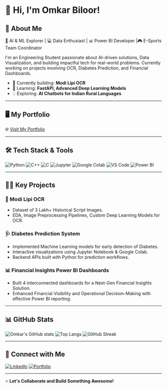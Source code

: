 # 👋 Hi, I'm Omkar Biloor!

## 🚀 About Me
🧬 AI & ML Explorer | 💻 Data Enthusiast | 📊 Power BI Developer |🎮 E-Sports Team Coordinator

I'm an Engineering Student passionate about AI-driven solutions, Data Visualization, and building impactful tech for real-world problems. Currently working on projects involving OCR, Diabetes Prediction, and Financial Dashboards.

- 🔭 Currently building: **Modi Lipi OCR**
- 🌱 Learning: **FastAPI, Advanced Deep Learning Models**
- 💡 Exploring: **AI Chatbots for Indian Rural Languages**

---

## 🖥️ My Portfolio
🌐 [Visit My Portfolio](https://omkarbiloor.netlify.app/)

---

## 🛠️ Tech Stack & Tools
![Python](https://img.shields.io/badge/Python-3776AB?style=for-the-badge&logo=python&logoColor=white)
![C++](https://img.shields.io/badge/C++-00599C?style=for-the-badge&logo=cplusplus&logoColor=white)
![C](https://img.shields.io/badge/C-000000?style=for-the-badge&logo=c&logoColor=white)
![Jupyter](https://img.shields.io/badge/Jupyter-F37626?style=for-the-badge&logo=jupyter&logoColor=white)
![Google Colab](https://img.shields.io/badge/Google%20Colab-F9AB00?style=for-the-badge&logo=googlecolab&logoColor=white)
![VS Code](https://img.shields.io/badge/VSCode-007ACC?style=for-the-badge&logo=visualstudiocode&logoColor=white)
![Power BI](https://img.shields.io/badge/PowerBI-F2C811?style=for-the-badge&logo=powerbi&logoColor=white)

---

## 🧑‍💻 Key Projects
### 📝 Modi Lipi OCR
- Dataset of 3 Lakh+ Historical Script Images.
- EDA, Image Preprocessing Pipelines, Custom Deep Learning Models for OCR.

### 🩺 Diabetes Prediction System
- Implemented Machine Learning models for early detection of Diabetes.
- Interactive visualizations using Jupyter Notebook & Google Colab.
- Backend APIs built with Python for prediction workflows.

### 📊 Financial Insights Power BI Dashboards
- Built 4 interconnected dashboards for a Next-Gen Financial Insights Solution.
- Enhanced Financial Visibility and Operational Decision-Making with effective Power BI reporting.

---

## 📊 GitHub Stats
![Omkar's GitHub stats](https://github-readme-stats.vercel.app/api?username=omkarbiloor&show_icons=true&theme=radical)
![Top Langs](https://github-readme-stats.vercel.app/api/top-langs/?username=omkarbiloor&layout=compact&theme=radical)
![GitHub Streak](https://streak-stats.demolab.com?user=omkarbiloor&theme=radical&border_radius=5)

---

## 🔗 Connect with Me
[![LinkedIn](https://img.shields.io/badge/LinkedIn-0077B5?style=for-the-badge&logo=linkedin&logoColor=white)](https://www.linkedin.com/in/omkar-biloor-30914924b/)
[![Portfolio](https://img.shields.io/badge/Portfolio-000000?style=for-the-badge&logo=vercel&logoColor=white)](https://omkarbiloor.netlify.app/)

---

⭐ **Let's Collaborate and Build Something Awesome!**
